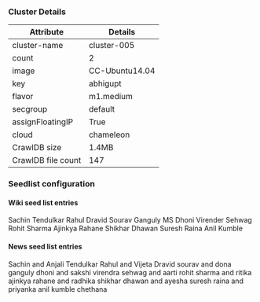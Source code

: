 ### Cluster Details

| Attribute | Details |
| --- | --- |
|cluster-name|cluster-005|
|count|2|
|image|CC-Ubuntu14.04|
|key|abhigupt|
|flavor|m1.medium|
|secgroup|default|
|assignFloatingIP|True|
|cloud|chameleon|
|CrawlDB size|1.4MB|
|CrawlDB file count|147|

### Seedlist configuration

#### Wiki seed list entries

Sachin Tendulkar
Rahul Dravid
Sourav Ganguly
MS Dhoni
Virender Sehwag
Rohit Sharma
Ajinkya Rahane
Shikhar Dhawan
Suresh Raina
Anil Kumble

#### News seed list entries

Sachin and Anjali Tendulkar
Rahul and Vijeta Dravid
sourav and dona ganguly
dhoni and sakshi
virendra sehwag and aarti
rohit sharma and ritika
ajinkya rahane and radhika
shikhar dhawan and ayesha
suresh raina and priyanka
anil kumble chethana




